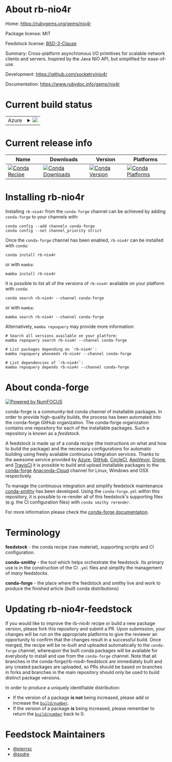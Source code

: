 About rb-nio4r
==============

Home: https://rubygems.org/gems/nio4r

Package license: MIT

Feedstock license: [BSD-3-Clause](https://github.com/conda-forge/rb-nio4r-feedstock/blob/main/LICENSE.txt)

Summary: Cross-platform asynchronous I/O primitives for scalable network clients and servers. Inspired by the Java NIO API, but simplified for ease-of-use.

Development: https://github.com/socketry/nio4r

Documentation: https://www.rubydoc.info/gems/nio4r

Current build status
====================


<table>
    
  <tr>
    <td>Azure</td>
    <td>
      <details>
        <summary>
          <a href="https://dev.azure.com/conda-forge/feedstock-builds/_build/latest?definitionId=7957&branchName=main">
            <img src="https://dev.azure.com/conda-forge/feedstock-builds/_apis/build/status/rb-nio4r-feedstock?branchName=main">
          </a>
        </summary>
        <table>
          <thead><tr><th>Variant</th><th>Status</th></tr></thead>
          <tbody><tr>
              <td>linux_64_ruby2.6</td>
              <td>
                <a href="https://dev.azure.com/conda-forge/feedstock-builds/_build/latest?definitionId=7957&branchName=main">
                  <img src="https://dev.azure.com/conda-forge/feedstock-builds/_apis/build/status/rb-nio4r-feedstock?branchName=main&jobName=linux&configuration=linux%20linux_64_ruby2.6" alt="variant">
                </a>
              </td>
            </tr><tr>
              <td>linux_64_ruby3.1</td>
              <td>
                <a href="https://dev.azure.com/conda-forge/feedstock-builds/_build/latest?definitionId=7957&branchName=main">
                  <img src="https://dev.azure.com/conda-forge/feedstock-builds/_apis/build/status/rb-nio4r-feedstock?branchName=main&jobName=linux&configuration=linux%20linux_64_ruby3.1" alt="variant">
                </a>
              </td>
            </tr><tr>
              <td>osx_64_ruby2.6</td>
              <td>
                <a href="https://dev.azure.com/conda-forge/feedstock-builds/_build/latest?definitionId=7957&branchName=main">
                  <img src="https://dev.azure.com/conda-forge/feedstock-builds/_apis/build/status/rb-nio4r-feedstock?branchName=main&jobName=osx&configuration=osx%20osx_64_ruby2.6" alt="variant">
                </a>
              </td>
            </tr><tr>
              <td>osx_64_ruby3.1</td>
              <td>
                <a href="https://dev.azure.com/conda-forge/feedstock-builds/_build/latest?definitionId=7957&branchName=main">
                  <img src="https://dev.azure.com/conda-forge/feedstock-builds/_apis/build/status/rb-nio4r-feedstock?branchName=main&jobName=osx&configuration=osx%20osx_64_ruby3.1" alt="variant">
                </a>
              </td>
            </tr>
          </tbody>
        </table>
      </details>
    </td>
  </tr>
</table>

Current release info
====================

| Name | Downloads | Version | Platforms |
| --- | --- | --- | --- |
| [![Conda Recipe](https://img.shields.io/badge/recipe-rb--nio4r-green.svg)](https://anaconda.org/conda-forge/rb-nio4r) | [![Conda Downloads](https://img.shields.io/conda/dn/conda-forge/rb-nio4r.svg)](https://anaconda.org/conda-forge/rb-nio4r) | [![Conda Version](https://img.shields.io/conda/vn/conda-forge/rb-nio4r.svg)](https://anaconda.org/conda-forge/rb-nio4r) | [![Conda Platforms](https://img.shields.io/conda/pn/conda-forge/rb-nio4r.svg)](https://anaconda.org/conda-forge/rb-nio4r) |

Installing rb-nio4r
===================

Installing `rb-nio4r` from the `conda-forge` channel can be achieved by adding `conda-forge` to your channels with:

```
conda config --add channels conda-forge
conda config --set channel_priority strict
```

Once the `conda-forge` channel has been enabled, `rb-nio4r` can be installed with `conda`:

```
conda install rb-nio4r
```

or with `mamba`:

```
mamba install rb-nio4r
```

It is possible to list all of the versions of `rb-nio4r` available on your platform with `conda`:

```
conda search rb-nio4r --channel conda-forge
```

or with `mamba`:

```
mamba search rb-nio4r --channel conda-forge
```

Alternatively, `mamba repoquery` may provide more information:

```
# Search all versions available on your platform:
mamba repoquery search rb-nio4r --channel conda-forge

# List packages depending on `rb-nio4r`:
mamba repoquery whoneeds rb-nio4r --channel conda-forge

# List dependencies of `rb-nio4r`:
mamba repoquery depends rb-nio4r --channel conda-forge
```


About conda-forge
=================

[![Powered by
NumFOCUS](https://img.shields.io/badge/powered%20by-NumFOCUS-orange.svg?style=flat&colorA=E1523D&colorB=007D8A)](https://numfocus.org)

conda-forge is a community-led conda channel of installable packages.
In order to provide high-quality builds, the process has been automated into the
conda-forge GitHub organization. The conda-forge organization contains one repository
for each of the installable packages. Such a repository is known as a *feedstock*.

A feedstock is made up of a conda recipe (the instructions on what and how to build
the package) and the necessary configurations for automatic building using freely
available continuous integration services. Thanks to the awesome service provided by
[Azure](https://azure.microsoft.com/en-us/services/devops/), [GitHub](https://github.com/),
[CircleCI](https://circleci.com/), [AppVeyor](https://www.appveyor.com/),
[Drone](https://cloud.drone.io/welcome), and [TravisCI](https://travis-ci.com/)
it is possible to build and upload installable packages to the
[conda-forge](https://anaconda.org/conda-forge) [Anaconda-Cloud](https://anaconda.org/)
channel for Linux, Windows and OSX respectively.

To manage the continuous integration and simplify feedstock maintenance
[conda-smithy](https://github.com/conda-forge/conda-smithy) has been developed.
Using the ``conda-forge.yml`` within this repository, it is possible to re-render all of
this feedstock's supporting files (e.g. the CI configuration files) with ``conda smithy rerender``.

For more information please check the [conda-forge documentation](https://conda-forge.org/docs/).

Terminology
===========

**feedstock** - the conda recipe (raw material), supporting scripts and CI configuration.

**conda-smithy** - the tool which helps orchestrate the feedstock.
                   Its primary use is in the construction of the CI ``.yml`` files
                   and simplify the management of *many* feedstocks.

**conda-forge** - the place where the feedstock and smithy live and work to
                  produce the finished article (built conda distributions)


Updating rb-nio4r-feedstock
===========================

If you would like to improve the rb-nio4r recipe or build a new
package version, please fork this repository and submit a PR. Upon submission,
your changes will be run on the appropriate platforms to give the reviewer an
opportunity to confirm that the changes result in a successful build. Once
merged, the recipe will be re-built and uploaded automatically to the
`conda-forge` channel, whereupon the built conda packages will be available for
everybody to install and use from the `conda-forge` channel.
Note that all branches in the conda-forge/rb-nio4r-feedstock are
immediately built and any created packages are uploaded, so PRs should be based
on branches in forks and branches in the main repository should only be used to
build distinct package versions.

In order to produce a uniquely identifiable distribution:
 * If the version of a package **is not** being increased, please add or increase
   the [``build/number``](https://docs.conda.io/projects/conda-build/en/latest/resources/define-metadata.html#build-number-and-string).
 * If the version of a package **is** being increased, please remember to return
   the [``build/number``](https://docs.conda.io/projects/conda-build/en/latest/resources/define-metadata.html#build-number-and-string)
   back to 0.

Feedstock Maintainers
=====================

* [@pierrsc](https://github.com/pierrsc/)
* [@sodre](https://github.com/sodre/)

